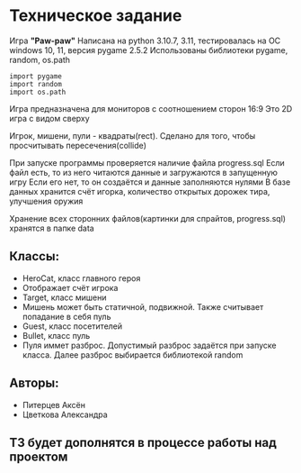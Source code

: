 # Техническое задание

Игра **"Paw-paw"**
Написана на python 3.10.7, 3.11, тестировалась на OC windows 10, 11, версия pygame 2.5.2
Использованы библиотеки pygame, random, os.path
```
import pygame
import random
import os.path
```

Игра предназначена для мониторов с соотношением сторон 16:9
Это 2D игра с видом сверху

Игрок, мишени, пули - квадраты(rect). Сделано для того, чтобы просчитывать пересечения(collide)

При запуске программы проверяется наличие файла progress.sql
Если файл есть, то из него читаются данные и загружаются в запущенную игру
Если его нет, то он создаётся и данные заполняются нулями
В базе данных хранится счёт игорка, количество открытых дорожек тира, улучшения оружия

Хранение всех сторонних файлов(картинки для спрайтов, progress.sql) хранятся в папке data

## Классы:
- HeroCat, класс главного героя
-   Отображает счёт игрока
- Target, класс мишени
-   Мишень может быть статичной, подвижной. Также считывает попадание в себя пуль
- Guest, класс посетителей
- Bullet, класс пуль
-   Пуля иммет разброс. Допустимый разброс задаётся при запуске класса. Далее разброс выбирается библиотекой random

## Авторы:
- Питерцев Аксён
- Цветкова Александра

## ТЗ будет дополнятся в процессе работы над проектом
